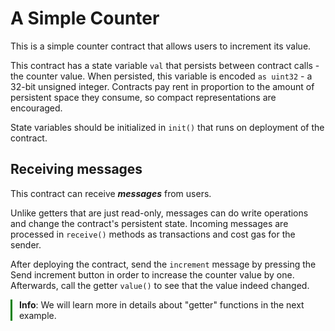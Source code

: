 # A Simple Counter

This is a simple counter contract that allows users to increment its value.

This contract has a state variable `val` that persists between contract calls - the counter value. When persisted, this variable is encoded `as uint32` - a 32-bit unsigned integer. Contracts pay rent in proportion to the amount of persistent space they consume, so compact representations are encouraged.

State variables should be initialized in `init()` that runs on deployment of the contract.

## Receiving messages

This contract can receive **_messages_** from users.

Unlike getters that are just read-only, messages can do write operations and change the contract's persistent state. Incoming messages are processed in `receive()` methods as transactions and cost gas for the sender.

After deploying the contract, send the `increment` message by pressing the <span class="mdButton grape">Send increment</span> button in order to increase the counter value by one. Afterwards, call the getter `value()` to see that the value indeed changed.

<div style="padding-left: 1em; margin: 1em 0; position: relative;">
    <div style="position: absolute; top: 0; bottom: 0%; left: 0; width: 3px; background-color: green;"></div>
    <strong>Info</strong>: We will learn more in details about "getter" functions in the next example.
</div>
